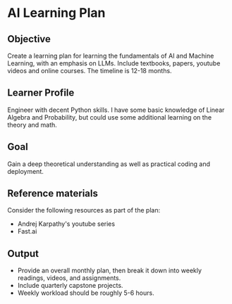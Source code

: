 # AI Learning Plan

## Objective

Create a learning plan for learning the fundamentals of AI and Machine Learning, with an emphasis on LLMs. Include textbooks, papers, youtube videos and online courses. The timeline is 12-18 months.

## Learner Profile

Engineer with decent Python skills. I have some basic knowledge of Linear Algebra and Probability, but could use some additional learning on the theory and math.

## Goal

Gain a deep theoretical understanding as well as practical coding and deployment.

## Reference materials

Consider the following resources as part of the plan:

- Andrej Karpathy's youtube series
- Fast.ai

## Output

- Provide an overall monthly plan, then break it down into weekly readings, videos, and assignments.
- Include quarterly capstone projects.
- Weekly workload should be roughly 5-6 hours.
